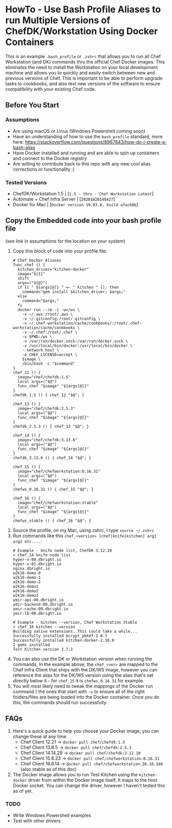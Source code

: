 # HowTo - Use Bash Profile Aliases to run Multiple Versions of ChefDK/Workstation Using Docker Containers

This is an example `.bash_profile` or `.zshrc` that allows you to run all 
Chef Workstation (and DK) commands thru the official Chef Docker images. This 
eliminates the need to install the Workstation on your local development 
machine and allows you to quickly and easily switch between new and previous 
versions of Chef. This is important to be able to perform upgrade tasks to 
cookbooks, and also test new versions of the software to ensure compatibility
with your existing Chef code.

## Before You Start

### Assumptions

* Are using macOS or Linux (Windows Powershell coming soon)
* Have an understanding of how to use the `bash_profile` standard, more here:
https://stackoverflow.com/questions/8967843/how-do-i-create-a-bash-alias
* Have Docker installed and running and are able to spin up containers and
connect to the Docker registry
* Are willing to contribute back to this repo with any new cool alias 
corrections or functionality :)

### Tested Versions

* ChefDK/Workstation 1.5 | [`1.5 - thru - Chef Workstation Latest`]
* Automate + Chef Infra Server | [`20201020140427`]
* Docker for Mac | [`Docker version 19.03.8, build afacb8b`]

## Copy the Embedded code into your bash profile file 
(see link in assumptions for the location on your system)

1. Copy this block of code into your profile file:
    ```shell
    # Chef Docker Aliases
    func_chef () {
      kitchen_driver="kitchen-docker"
      image="${1}"
      shift
      args=("${@}")
      if [[ " ${args[@]} " =~ " kitchen " ]]; then
        command="gem install $kitchen_driver; $args;"
      else
        command="$args;"
      fi
      docker run --rm -i -w=/ws \
        -v ~/.aws:/root/.aws \
        -v ~/.gitconfig:/root/.gitconfig \
        -v ~/.chef-workstation/cache/cookbooks/:/root/.chef-workstation/cache/cookbooks \
        -v ~/.chef:/root/.chef \
        -v $PWD:/ws \
        -v /var/run/docker.sock:/var/run/docker.sock \
        -v /usr/local/bin/docker:/usr/local/bin/docker \
        --network host \
        -e CHEF_LICENSE=accept \
        $image \
        /bin/bash -c "$command"
    }
    chef_12 () {
      image="chef/chefdk:1.5"
      local args=("$@")
      func_chef "$image" "${args[@]}"
    }
    chefdk_1.5 () { chef_12 "$@"; }

    chef_13 () {
      image="chef/chefdk:2.5.3"
      local args=("$@")
      func_chef "$image" "${args[@]}"
    }
    chefdk_2.5.3 () { chef_13 "$@"; }

    chef_14 () {
      image="chef/chefdk:3.13.6"
      local args=("$@")
      func_chef "$image" "${args[@]}"
    }
    chefdk_3.13.6 () { chef_14 "$@"; }

    chef_15 () {
      image="chef/chefworkstation:0.16.31"
      local args=("$@")
      func_chef "$image" "${args[@]}"
    }
    chefws_0.16.31 () { chef_15 "$@"; }

    chef_16 () {
      image="chef/chefworkstation:stable"
      local args=("$@")
      func_chef "$image" "${args[@]}"
    }
    chefws_stable () { chef_16 "$@"; }
    ```
1. Source the profile, on my Mac, using zshrc, I type `source ~/.zshrc`
1. Run commands like this `chef_<version> [chef|knife|kitchen] arg1 arg2 etc....`:
    ```shell
    # Example - knife node list, ChefDK 3.12.10
    > chef_14 knife node list
    hyper-v-00.dbright.io
    hyper-v-01.dbright.io
    nginx.dbright.io
    w2k16-demo-0
    w2k16-demo-1
    w2k16-demo-2
    w2k16-demo1
    w2k16-demo2
    w2k16-demo3
    ymir-api-00.dbright.io
    ymir-backend-00.dbright.io
    ymir-cache-00.dbright.io
    ymir-lb-00.dbright.io

    # Example - kitchen --version, Chef Workstation Stable
    > chef_16 kitchen --version
    Building native extensions. This could take a while...
    Successfully installed bcrypt_pbkdf-1.0.1
    Successfully installed kitchen-docker-2.10.0
    2 gems installed
    Test Kitchen version 2.7.2
1. You can also use the DK or Workstation version when running the commands, 
In the example above, the `chef_<ver>` are mapped to the Chef Infra Client that
ships with the DK/WS image, however you can reference the alias for the DK/WS
version using the alias that's set directly below it - for `chef_15` it is 
`chefws_0.16.31` for example.
1. You will most likely need to tweak the mappings of the Docker run command (
  the ones that start with `-v` to ensure all of the right folders/files are
  being loaded into the Docker container. Once you do this, the commands should
  run successfully.


## FAQs

1. Here's a quick guide to help you choose your Docker image, you can change these at
any time.
    * Chef Client 12.21 -> `docker pull chef/chefdk:1.5`
    * Chef Client 13.8.5 -> `docker pull chef/chefdk:2.5.3`
    * Chef Client 14.14.29 -> `docker pull chef/chefdk:3.12.10`
    * Chef Client 15.8.23 -> `docker pull chef/chefworkstation:0.16.31`
    * Chef Client 16.6.14 -> `docker pull chef/chefworkstation:20.10.168` (also stable as of this doc)
1. The Docker image allows you to run Test Kitchen using the `kitchen-docker` 
driver from within the Docker image itself, it maps to the host Docker socket.
You can change the driver, however I haven't tested this as of yet.

### TODO
* Write Windows Powershell examples
* Test with other drivers
